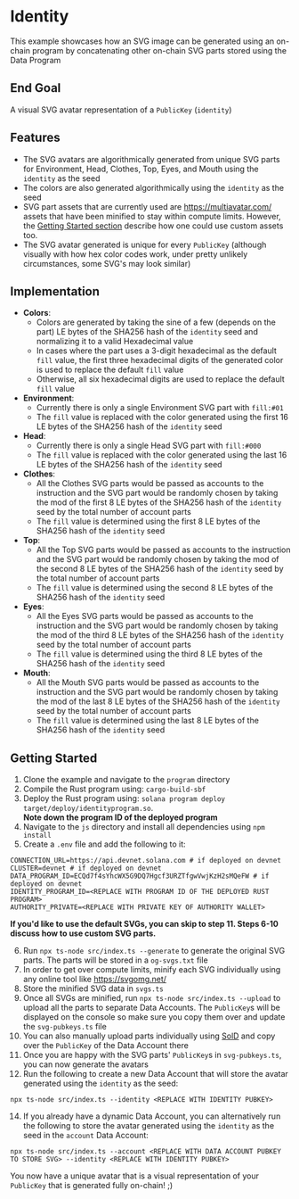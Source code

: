 # Identity

This example showcases how an SVG image can be generated using an on-chain program by concatenating other on-chain SVG parts stored using the Data Program

## End Goal

A visual SVG avatar representation of a `PublicKey` (`identity`)

## Features

- The SVG avatars are algorithmically generated from unique SVG parts for Environment, Head, Clothes, Top, Eyes, and Mouth using the `identity` as the seed
- The colors are also generated algorithmically using the `identity` as the seed
- SVG part assets that are currently used are https://multiavatar.com/ assets that have been minified to stay within compute limits. However, the [Getting Started section](#getting-started) describe how one could use custom assets too.
- The SVG avatar generated is unique for every `PublicKey` (although visually with how hex color codes work, under pretty unlikely circumstances, some SVG's may look similar)

## Implementation

- **Colors**:
  - Colors are generated by taking the sine of a few (depends on the part) LE bytes of the SHA256 hash of the `identity` seed and normalizing it to a valid Hexadecimal value
  - In cases where the part uses a 3-digit hexadecimal as the default `fill` value, the first three hexadecimal digits of the generated color is used to replace the default `fill` value
  - Otherwise, all six hexadecimal digits are used to replace the default `fill` value
- **Environment**:
  - Currently there is only a single Environment SVG part with `fill:#01`
  - The `fill` value is replaced with the color generated using the first 16 LE bytes of the SHA256 hash of the `identity` seed
- **Head**:
  - Currently there is only a single Head SVG part with `fill:#000`
  - The `fill` value is replaced with the color generated using the last 16 LE bytes of the SHA256 hash of the `identity` seed
- **Clothes**:
  - All the Clothes SVG parts would be passed as accounts to the instruction and the SVG part would be randomly chosen by taking the mod of the first 8 LE bytes of the SHA256 hash of the `identity` seed by the total number of account parts
  - The `fill` value is determined using the first 8 LE bytes of the SHA256 hash of the `identity` seed
- **Top**:
  - All the Top SVG parts would be passed as accounts to the instruction and the SVG part would be randomly chosen by taking the mod of the second 8 LE bytes of the SHA256 hash of the `identity` seed by the total number of account parts
  - The `fill` value is determined using the second 8 LE bytes of the SHA256 hash of the `identity` seed
- **Eyes**:
  - All the Eyes SVG parts would be passed as accounts to the instruction and the SVG part would be randomly chosen by taking the mod of the third 8 LE bytes of the SHA256 hash of the `identity` seed by the total number of account parts
  - The `fill` value is determined using the third 8 LE bytes of the SHA256 hash of the `identity` seed
- **Mouth**:
  - All the Mouth SVG parts would be passed as accounts to the instruction and the SVG part would be randomly chosen by taking the mod of the last 8 LE bytes of the SHA256 hash of the `identity` seed by the total number of account parts
  - The `fill` value is determined using the last 8 LE bytes of the SHA256 hash of the `identity` seed

## Getting Started

1. Clone the example and navigate to the `program` directory
2. Compile the Rust program using: `cargo-build-sbf`
3. Deploy the Rust program using: `solana program deploy target/deploy/identityprogram.so`. <br />
   <b>Note down the program ID of the deployed program</b>
4. Navigate to the `js` directory and install all dependencies using `npm install`
5. Create a `.env` file and add the following to it:

```
CONNECTION_URL=https://api.devnet.solana.com # if deployed on devnet
CLUSTER=devnet # if deployed on devnet
DATA_PROGRAM_ID=ECQd7f4sYhcWX5G9DQ7Hgcf3URZTfgwVwjKzH2sMQeFW # if deployed on devnet
IDENTITY_PROGRAM_ID=<REPLACE WITH PROGRAM ID OF THE DEPLOYED RUST PROGRAM>
AUTHORITY_PRIVATE=<REPLACE WITH PRIVATE KEY OF AUTHORITY WALLET>
```

<b>If you'd like to use the default SVGs, you can skip to step 11. Steps 6-10 discuss how to use custom SVG parts.</b>

6. Run `npx ts-node src/index.ts --generate` to generate the original SVG parts. The parts will be stored in a `og-svgs.txt` file
7. In order to get over compute limits, minify each SVG individually using any online tool like https://svgomg.net/
8. Store the minified SVG data in `svgs.ts`
9. Once all SVGs are minified, run `npx ts-node src/index.ts --upload` to upload all the parts to separate Data Accounts. The `PublicKey`s will be displayed on the console so make sure you copy them over and update the `svg-pubkeys.ts` file
10. You can also manually upload parts individually using [SolD](https://sold-website.vercel.app/upload) and copy over the `PublicKey` of the Data Account there
11. Once you are happy with the SVG parts' `PublicKey`s in `svg-pubkeys.ts`, you can now generate the avatars
12. Run the following to create a new Data Account that will store the avatar generated using the `identity` as the seed:

```
npx ts-node src/index.ts --identity <REPLACE WITH IDENTITY PUBKEY>
```

14. If you already have a dynamic Data Account, you can alternatively run the following to store the avatar generated using the `identity` as the seed in the `account` Data Account:

```
npx ts-node src/index.ts --account <REPLACE WITH DATA ACCOUNT PUBKEY TO STORE SVG> --identity <REPLACE WITH IDENTITY PUBKEY>
```

You now have a unique avatar that is a visual representation of your `PublicKey` that is generated fully on-chain! ;)
